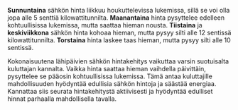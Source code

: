 **Sunnuntaina** sähkön hinta liikkuu houkuttelevissa lukemissa, sillä se voi olla jopa alle 5 senttiä kilowattitunnilta. **Maanantaina** hinta pysyttelee edelleen kohtuullisissa lukemissa, mutta saattaa hieman nousta. **Tiistaina** ja **keskiviikkona** sähkön hinta kohoaa hieman, mutta pysyy silti alle 12 sentissä kilowattitunnilta. **Torstaina** hinta laskee taas hieman, mutta pysyy silti alle 10 sentissä.

Kokonaisuutena lähipäivien sähkön hintakehitys vaikuttaa varsin suotuisalta kuluttajan kannalta. Vaikka hinta saattaa hieman vaihdella päivittäin, pysyttelee se pääosin kohtuullisissa lukemissa. Tämä antaa kuluttajille mahdollisuuden hyödyntää edullisia sähkön hintoja ja säästää energiaa. Kannattaa siis seurata hintakehitystä aktiivisesti ja hyödyntää edulliset hinnat parhaalla mahdollisella tavalla.